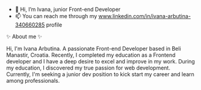 - 👋 Hi, I’m Ivana, junior Front-end Developer
- 📫 You can reach me through my www.linkedin.com/in/ivana-arbutina-340660285 profile


 ✨ About me ✨ 

 
 Hi, I'm Ivana Arbutina. A passionate Front-end 
Developer based in Beli Manastir, Croatia. Recently, I completed my education as a Frontend developer and I have a deep desire to excel and improve in my work.
During my education, I discovered my true passion for web development. Currently, I'm seeking a junior dev position to kick start my career and learn among professionals.



